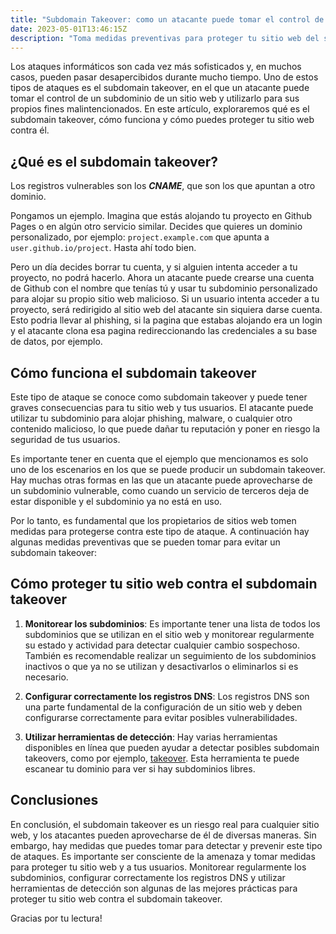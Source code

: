 ```yaml
---
title: "Subdomain Takeover: como un atacante puede tomar el control de tu sitio web"
date: 2023-05-01T13:46:15Z
description: "Toma medidas preventivas para proteger tu sitio web del subdomain takeover. Aprende cómo monitorear tus subdominios, configurar correctamente los registros DNS y utilizar herramientas de detección para evitar ataques malintencionados. Descubre cómo proteger tu sitio web contra el subdomain takeover en este artículo."
---
```



Los ataques informáticos son cada vez más sofisticados y, en muchos casos, pueden pasar desapercibidos durante mucho tiempo. Uno de estos tipos de ataques es el subdomain takeover, en el que un atacante puede tomar el control de un subdominio de un sitio web y utilizarlo para sus propios fines malintencionados. En este artículo, exploraremos qué es el subdomain takeover, cómo funciona y cómo puedes proteger tu sitio web contra él.

## ¿Qué es el subdomain takeover?

Los registros vulnerables son los **_CNAME_**, que son los que apuntan a otro dominio.

Pongamos un ejemplo. Imagina que estás alojando tu proyecto en Github Pages o en algún otro servicio similar. Decides que quieres un dominio personalizado, por ejemplo: `project.example.com` que apunta a `user.github.io/project`. Hasta ahí todo bien.

Pero un día decides borrar tu cuenta, y si alguien intenta acceder a tu proyecto, no podrá hacerlo. Ahora un atacante puede crearse una cuenta de Github con el nombre que tenías tú y usar tu subdominio personalizado para alojar su propio sitio web malicioso. Si un usuario intenta acceder a tu proyecto, será redirigido al sitio web del atacante sin siquiera darse cuenta. Esto podria llevar al phishing, si la pagina que estabas alojando era un login y el atacante clona esa pagina redireccionando las credenciales a su base de datos, por ejemplo.

## Cómo funciona el subdomain takeover

Este tipo de ataque se conoce como subdomain takeover y puede tener graves consecuencias para tu sitio web y tus usuarios. El atacante puede utilizar tu subdominio para alojar phishing, malware, o cualquier otro contenido malicioso, lo que puede dañar tu reputación y poner en riesgo la seguridad de tus usuarios.

Es importante tener en cuenta que el ejemplo que mencionamos es solo uno de los escenarios en los que se puede producir un subdomain takeover. Hay muchas otras formas en las que un atacante puede aprovecharse de un subdominio vulnerable, como cuando un servicio de terceros deja de estar disponible y el subdominio ya no está en uso.

Por lo tanto, es fundamental que los propietarios de sitios web tomen medidas para protegerse contra este tipo de ataque. A continuación hay algunas medidas preventivas que se pueden tomar para evitar un subdomain takeover:

## Cómo proteger tu sitio web contra el subdomain takeover

1. **Monitorear los subdominios**: Es importante tener una lista de todos los subdominios que se utilizan en el sitio web y monitorear regularmente su estado y actividad para detectar cualquier cambio sospechoso. También es recomendable realizar un seguimiento de los subdominios inactivos o que ya no se utilizan y desactivarlos o eliminarlos si es necesario.

2. **Configurar correctamente los registros DNS**: Los registros DNS son una parte fundamental de la configuración de un sitio web y deben configurarse correctamente para evitar posibles vulnerabilidades.

3. **Utilizar herramientas de detección**: Hay varias herramientas disponibles en línea que pueden ayudar a detectar posibles subdomain takeovers, como por ejemplo, [takeover](https://github.com/m4ll0k/takeover). Esta herramienta te puede escanear tu dominio para ver si hay subdominios libres.

## Conclusiones

En conclusión, el subdomain takeover es un riesgo real para cualquier sitio web, y los atacantes pueden aprovecharse de él de diversas maneras. Sin embargo, hay medidas que puedes tomar para detectar y prevenir este tipo de ataques. Es importante ser consciente de la amenaza y tomar medidas para proteger tu sitio web y a tus usuarios. Monitorear regularmente los subdominios, configurar correctamente los registros DNS y utilizar herramientas de detección son algunas de las mejores prácticas para proteger tu sitio web contra el subdomain takeover.

Gracias por tu lectura!

